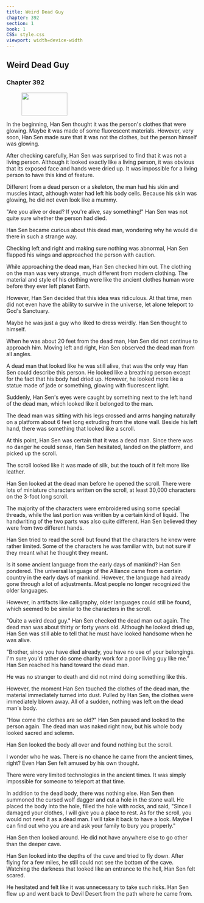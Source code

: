 ```yaml
---
title: Weird Dead Guy
chapter: 392
section: 1
book: 1
CSS: style.css
viewport: width=device-width
---
```


## Weird Dead Guy

### Chapter 392

<figure>
	<img src="../Images/gem.gif" alt="" id="gem" width="120" height="60" />
</figure>

In the beginning, Han Sen thought it was the person's clothes that were glowing. Maybe it was made of some fluorescent materials. However, very soon, Han Sen made sure that it was not the clothes, but the person himself was glowing.

After checking carefully, Han Sen was surprised to find that it was not a living person. Although it looked exactly like a living person, it was obvious that its exposed face and hands were dried up. It was impossible for a living person to have this kind of feature.

Different from a dead person or a skeleton, the man had his skin and muscles intact, although water had left his body cells. Because his skin was glowing, he did not even look like a mummy.

"Are you alive or dead? If you're alive, say something!" Han Sen was not quite sure whether the person had died.

Han Sen became curious about this dead man, wondering why he would die there in such a strange way.

Checking left and right and making sure nothing was abnormal, Han Sen flapped his wings and approached the person with caution.

While approaching the dead man, Han Sen checked him out. The clothing on the man was very strange, much different from modern clothing. The material and style of his clothing were like the ancient clothes human wore before they ever left planet Earth.

However, Han Sen decided that this idea was ridiculous. At that time, men did not even have the ability to survive in the universe, let alone teleport to God's Sanctuary.

Maybe he was just a guy who liked to dress weirdly. Han Sen thought to himself.

When he was about 20 feet from the dead man, Han Sen did not continue to approach him. Moving left and right, Han Sen observed the dead man from all angles.

A dead man that looked like he was still alive, that was the only way Han Sen could describe this person. He looked like a breathing person except for the fact that his body had dried up. However, he looked more like a statue made of jade or something, glowing with fluorescent light.

Suddenly, Han Sen's eyes were caught by something next to the left hand of the dead man, which looked like it belonged to the man.

The dead man was sitting with his legs crossed and arms hanging naturally on a platform about 6 feet long extruding from the stone wall. Beside his left hand, there was something that looked like a scroll.

At this point, Han Sen was certain that it was a dead man. Since there was no danger he could sense, Han Sen hesitated, landed on the platform, and picked up the scroll.

The scroll looked like it was made of silk, but the touch of it felt more like leather.

Han Sen looked at the dead man before he opened the scroll. There were lots of miniature characters written on the scroll, at least 30,000 characters on the 3-foot long scroll.

The majority of the characters were embroidered using some special threads, while the last portion was written by a certain kind of liquid. The handwriting of the two parts was also quite different. Han Sen believed they were from two different hands.

Han Sen tried to read the scroll but found that the characters he knew were rather limited. Some of the characters he was familiar with, but not sure if they meant what he thought they meant.

Is it some ancient language from the early days of mankind? Han Sen pondered. The universal language of the Alliance came from a certain country in the early days of mankind. However, the language had already gone through a lot of adjustments. Most people no longer recognized the older languages.

However, in artifacts like calligraphy, older languages could still be found, which seemed to be similar to the characters in the scroll.

"Quite a weird dead guy." Han Sen checked the dead man out again. The dead man was about thirty or forty years old. Although he looked dried up, Han Sen was still able to tell that he must have looked handsome when he was alive.

"Brother, since you have died already, you have no use of your belongings. I'm sure you'd rather do some charity work for a poor living guy like me." Han Sen reached his hand toward the dead man.

He was no stranger to death and did not mind doing something like this.

However, the moment Han Sen touched the clothes of the dead man, the material immediately turned into dust. Pulled by Han Sen, the clothes were immediately blown away. All of a sudden, nothing was left on the dead man's body.

"How come the clothes are so old?" Han Sen paused and looked to the person again. The dead man was naked right now, but his whole body looked sacred and solemn.

Han Sen looked the body all over and found nothing but the scroll.

I wonder who he was. There is no chance he came from the ancient times, right? Even Han Sen felt amused by his own thought.

There were very limited technologies in the ancient times. It was simply impossible for someone to teleport at that time.

In addition to the dead body, there was nothing else. Han Sen then summoned the cursed wolf dagger and cut a hole in the stone wall. He placed the body into the hole, filled the hole with rocks, and said, "Since I damaged your clothes, I will give you a place to rest. As for the scroll, you would not need it as a dead man. I will take it back to have a look. Maybe I can find out who you are and ask your family to bury you properly."

Han Sen then looked around. He did not have anywhere else to go other than the deeper cave.

Han Sen looked into the depths of the cave and tried to fly down. After flying for a few miles, he still could not see the bottom of the cave. Watching the darkness that looked like an entrance to the hell, Han Sen felt scared.

He hesitated and felt like it was unnecessary to take such risks. Han Sen flew up and went back to Devil Desert from the path where he came from.